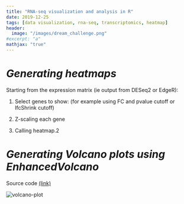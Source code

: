 ```yaml
---
title: "RNA-seq visualization and analysis in R"
date: 2019-12-25
tags: [data visualization, rna-seq, transcriptomics, heatmap]
header:
  image: "/images/dream_challenge.png"
#excerpt: "a"
mathjax: "true"
---
```


# *Generating heatmaps*
Starting from the expression matrix (ie output from DESeq2 or EdgeR):

1. Select genes to show: (for example using FC and pvalue cutoff or lfcShrink cutoff)

2. Z-scaling each gene

3. Calling heatmap.2 



# *Generating Volcano plots using EnhancedVolcano*

Source code [(link)](https://github.com/jtwang1027/RNA_Seq/blob/master/volcano_plots-rna-seq.md)

![volcano-plot](https://user-images.githubusercontent.com/46359281/74269596-b7969480-4cd7-11ea-9185-31b58d334bdf.png)


